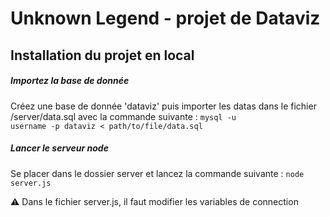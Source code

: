 # Unknown Legend - projet de Dataviz

## Installation du projet en local

##### Importez la base de donnée 

Créez une base de donnée 'dataviz' puis importer les datas dans le fichier /server/data.sql avec la commande suivante :
<code>mysql -u username -p dataviz < path/to/file/data.sql</code>

##### Lancer le serveur node
Se placer dans le dossier server et lancez la commande suivante :
<code>node server.js</code>

:warning: Dans le fichier server.js, il faut modifier les variables de connection